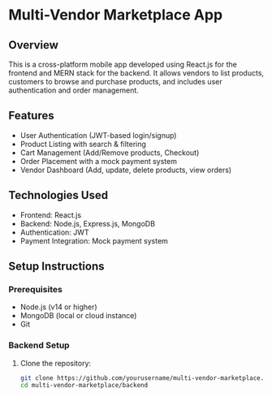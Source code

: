 # Multi-Vendor Marketplace App

## Overview
This is a cross-platform mobile app developed using React.js for the frontend and MERN stack for the backend. It allows vendors to list products, customers to browse and purchase products, and includes user authentication and order management.

## Features
- User Authentication (JWT-based login/signup)
- Product Listing with search & filtering
- Cart Management (Add/Remove products, Checkout)
- Order Placement with a mock payment system
- Vendor Dashboard (Add, update, delete products, view orders)

## Technologies Used
- Frontend: React.js
- Backend: Node.js, Express.js, MongoDB
- Authentication: JWT
- Payment Integration: Mock payment system

## Setup Instructions

### Prerequisites
- Node.js (v14 or higher)
- MongoDB (local or cloud instance)
- Git

### Backend Setup
1. Clone the repository:
   ```bash
   git clone https://github.com/yourusername/multi-vendor-marketplace.git
   cd multi-vendor-marketplace/backend
   ```